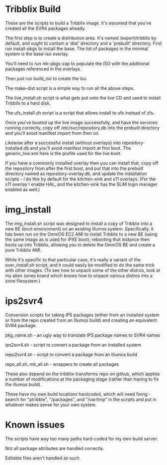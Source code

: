 Tribblix Build
==============

These are the scripts to build a Tribblix image. It's assumed that
you've created all the SVR4 packages already.

The first step is to create a distribution area. It's named
/export/tribblix by default, and ought to contain a 'dist' directory
and a 'prebuilt' directory. First run install-pkgs to install the
base. The list of packages in the minimal system is the base-iso
overlay.

You'll need to run mk-pkgs-zap to populate the ISO with the additional
packages referenced in the overlays.

Then just run build_iso to create the iso.

The make-dist script is a simple way to run all the above steps.

The live_install.sh script is what gets put onto the live CD and used
to install Tribblix to a hard disk.

The ufs_install.sh script is a script that allows install to ufs
instead of zfs.

Once you've booted up the live image successfully, and have the
services running correctly, copy off /etc/svc/repository.db into the
prebuilt directory and you'll avoid manifest import from then
on.

Likewise after a successful install (without overlays) into
repository-installed.db and you'll avoid manifest import at first
boot. The generic_live.xml here is the profile used for the live boot.

If you have a commonly installed overlay then you can install that,
copy off the repository from after the first boot, and put that into
the prebuilt directory named as repository-overlay.db, and update the
installation scripts - I do this by default for the kitchen-sink and
x11 overlays. (For the x11 overlay I enable HAL, and the kitchen-sink
has the SLiM login manager enabled as well.)


img_install
===========

The img_install.sh script was designed to install a copy of Tribblix into
a new BE (boot environment) on an existing illumos system. Specifically,
it has been run on the OmniOS EC2 AMI to install Tribblix to a new BE
(using the same image as is used for iPXE boot); rebooting that instance
then boots up into Tribblix, allowing you to delete the OmniOS BE and
create a pure Tribblix AMI.

While it's specific to that particular case, it's really a variant of the
over_install.sh script, and it could easily be modified to do the same trick
with other images. (To see how to unpack some of the other distros, look at
my alien zones brand which knows how to unpack various distros into a zone
filesystem.)

ips2svr4
========

Conversion scripts for taking IPS packages (either from an installed
system or from the repo created from an Illumos build) and creating an
equivalent SVR4 package.

pkg_name.sh - an ugly way to translate IPS package names to SVR4 names

ips2svr4.sh - script to convert a package from an installed system

repo2svr4.sh - script to convert a package from an Illumos build

repo_all.sh, mk_all.sh - wrappers to create all packages

These also depend on the tribblix-transforms repo on github, which
applies a number of modifications at the packaging stage (rather than
having to fix the illumos build).

These have my own build locations hardcoded, which will need fixing -
search for "ptribble", "/packages", and "/var/tmp" in the scripts and
put in whatever makes sense for your own system.


Known issues
============

The scripts have way too many paths hard-coded for my own build server.

Not all package attributes are handled correctly.

Editable files aren't handled as such.
